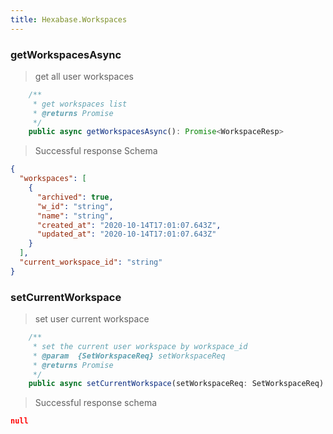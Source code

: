```yaml
---
title: Hexabase.Workspaces
---
```


### getWorkspacesAsync

> get all user workspaces

```ts
    /**
     * get workspaces list
     * @returns Promise
     */
    public async getWorkspacesAsync(): Promise<WorkspaceResp>
```

> Successful response Schema

```json
{
  "workspaces": [
    {
      "archived": true,
      "w_id": "string",
      "name": "string",
      "created_at": "2020-10-14T17:01:07.643Z",
      "updated_at": "2020-10-14T17:01:07.643Z"
    }
  ],
  "current_workspace_id": "string"
}
```

### setCurrentWorkspace

> set user current workspace

```ts
    /**
     * set the current user workspace by workspace_id
     * @param  {SetWorkspaceReq} setWorkspaceReq
     * @returns Promise
     */
    public async setCurrentWorkspace(setWorkspaceReq: SetWorkspaceReq): Promise<object>
```

> Successful response schema

```json
null
```